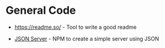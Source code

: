 # General Code

- <https://readme.so/> - Tool to write a good readme

- [JSON Server](https://www.npmjs.com/package/json-server) - NPM to create a simple server using JSON
